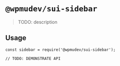 # `@wpmudev/sui-sidebar`

> TODO: description

## Usage

```
const sidebar = require('@wpmudev/sui-sidebar');

// TODO: DEMONSTRATE API
```
